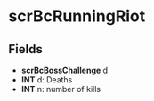 # scrBcRunningRiot

## Fields
* **scrBcBossChallenge** d
* **INT** d: Deaths
* **INT** n: number of kills